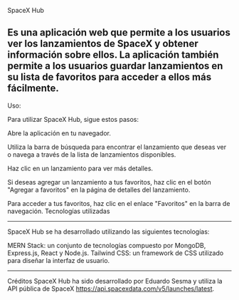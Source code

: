 SpaceX Hub

Es una aplicación web que permite a los usuarios ver los lanzamientos de SpaceX y obtener información sobre ellos. 
La aplicación también permite a los usuarios guardar lanzamientos en su lista de favoritos para acceder a ellos más fácilmente.
--------------------------------------------------------------------------------------------------------------------------------------
Uso:

Para utilizar SpaceX Hub, sigue estos pasos:

Abre la aplicación en tu navegador.

Utiliza la barra de búsqueda para encontrar el lanzamiento que deseas ver o navega a través de la lista de lanzamientos disponibles.

Haz clic en un lanzamiento para ver más detalles.

Si deseas agregar un lanzamiento a tus favoritos, haz clic en el botón "Agregar a favoritos" en la página de detalles del lanzamiento.

Para acceder a tus favoritos, haz clic en el enlace "Favoritos" en la barra de navegación.
Tecnologías utilizadas

---------------------------------------------------------------------------------------------------------------------------------------
SpaceX Hub se ha desarrollado utilizando las siguientes tecnologías:

MERN Stack: un conjunto de tecnologías compuesto por MongoDB, Express.js, React y Node.js.
Tailwind CSS: un framework de CSS utilizado para diseñar la interfaz de usuario.

---------------------------------------------------------------------------------------------------------------------------------------
Créditos
SpaceX Hub ha sido desarrollado por Eduardo Sesma y utiliza la API pública de SpaceX https://api.spacexdata.com/v5/launches/latest.

